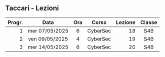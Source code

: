## Taccari - Lezioni

|Progr.| Data | Ora | Corso | Lezione | Classe |
|--:|:-:|:-:|:-:|--:|:-:|
|1|mer 07/05/2025|6|CyberSec|18|S4B|
|2|ven 09/05/2025|4|CyberSec|19|S4B|
|3|mer 14/05/2025|6|CyberSec|20|S4B|


